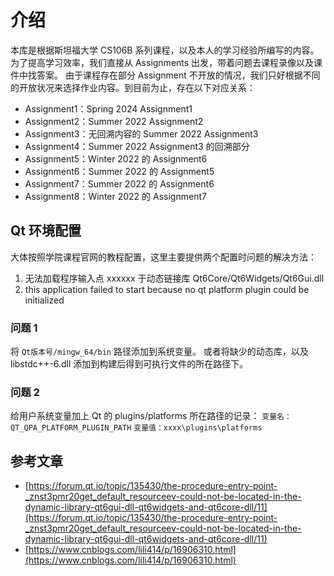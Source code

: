 # 介绍
本库是根据斯坦福大学 CS106B 系列课程，以及本人的学习经验所编写的内容。
为了提高学习效率，我们直接从 Assignments 出发，带着问题去课程录像以及课件中找答案。
由于课程存在部分 Assignment 不开放的情况，我们只好根据不同的开放状况来选择作业内容。到目前为止，存在以下对应关系：

- Assignment1：Spring 2024 Assignment1
- Assignment2：Summer 2022 Assignment2
- Assignment3：无回溯内容的 Summer 2022 Assignment3
- Assignment4：Summer 2022 Assignment3 的回溯部分 
- Assignment5：Winter 2022 的 Assignment6 
- Assignment6：Summer 2022 的 Assignment5
- Assignment7：Summer 2022 的 Assignment6
- Assignment8：Winter 2022 的 Assignment7
## Qt 环境配置
大体按照学院课程官网的教程配置，这里主要提供两个配置时问题的解决方法：

1. 无法加载程序输入点 xxxxxx 于动态链接库 Qt6Core/Qt6Widgets/Qt6Gui.dll
2. this application failed to start because no qt platform plugin could be initialized
### 问题 1
将 `Qt版本号/mingw_64/bin` 路径添加到系统变量。
或者将缺少的动态库，以及 libstdc++-6.dll 添加到构建后得到可执行文件的所在路径下。
### 问题 2
给用户系统变量加上 Qt 的 plugins/platforms 所在路径的记录：
`变量名：QT_QPA_PLATFORM_PLUGIN_PATH`
`变量值：xxxx\plugins\platforms`
## 参考文章

- [https://forum.qt.io/topic/135430/the-procedure-entry-point-_znst3pmr20get_default_resourceev-could-not-be-located-in-the-dynamic-library-qt6gui-dll-qt6widgets-and-qt6core-dll/11](https://forum.qt.io/topic/135430/the-procedure-entry-point-_znst3pmr20get_default_resourceev-could-not-be-located-in-the-dynamic-library-qt6gui-dll-qt6widgets-and-qt6core-dll/11)
- [https://www.cnblogs.com/lili414/p/16906310.html](https://www.cnblogs.com/lili414/p/16906310.html)
